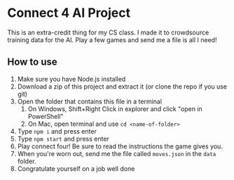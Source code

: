 # Connect 4 AI Project
This is an extra-credit thing for my CS class. I made it to crowdsource training data for the AI. Play a few games and send me a file is all I need!

## How to use
1. Make sure you have Node.js installed
2. Download a zip of this project and extract it (or clone the repo if you use git)
3. Open the folder that contains this file in a terminal
   1. On Windows, Shift+Right Click in explorer and click "open in PowerShell"
   2. On Mac, open terminal and use `cd <name-of-folder>`
4. Type `npm i` and press enter
5. Type `npm start` and press enter
6. Play connect four! Be sure to read the instructions the game gives you.
7. When you're worn out, send me the file called `moves.json` in the `data` folder.
8. Congratulate yourself on a job well done
